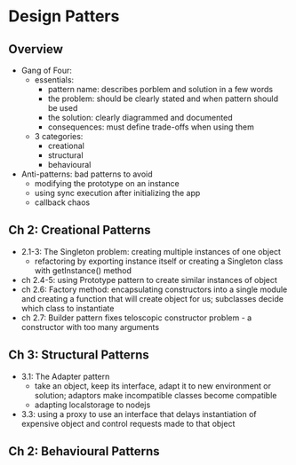 # Design Patters 

## Overview 
- Gang of Four: 
    - essentials: 
        - pattern name: describes porblem and solution in a few words
        - the problem: should be clearly stated and when pattern should be used
        - the solution: clearly diagrammed and documented 
        - consequences: must define trade-offs when using them 
    - 3 categories: 
        - creational 
        - structural 
        - behavioural 
- Anti-patterns: bad patterns to avoid 
    - modifying the prototype on an instance 
    - using sync execution after initializing the app 
    - callback chaos

## Ch 2: Creational Patterns 

- 2.1-3: The Singleton problem: creating multiple instances of one object 
    - refactoring by exporting instance itself or creating a Singleton class with getInstance() method
- ch 2.4-5: using Prototype pattern to create similar instances of object
- ch 2.6: Factory method: encapsulating constructors into a single module and creating a function that will create object for us; subclasses decide which class to instantiate 
- ch 2.7: Builder pattern fixes teloscopic constructor problem - a constructor with too many arguments 
## Ch 3: Structural Patterns 
- 3.1: The Adapter pattern 
    - take an object, keep its interface, adapt it to new environment or solution; adaptors make incompatible classes become compatible
    - adapting localstorage to nodejs
- 3.3: using a proxy to use an interface that delays instantiation of expensive object and control requests made to that object
## Ch 2: Behavioural Patterns 